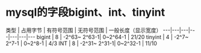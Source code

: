 # mysql的字段bigint、int、tinyint

类型 | 占用字节 | 有符号范围 | 无符号范围 | 一般长度（显示宽度）
---|---|---|---|---|---|---
bigint  | 8 | -2^63~ 2^63-1| 0~2^64-1 | 21/20
tinyint | 4 | -2^7~ 2^7-1  | 0~2^8-1 |  4/3
INT     | 8 | -2^31~ 2^31-1| 0~2^32-1 | 11/10
